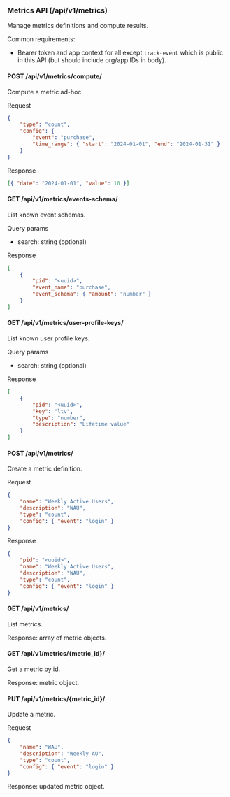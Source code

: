 ### Metrics API (/api/v1/metrics)

Manage metrics definitions and compute results.

Common requirements:

- Bearer token and app context for all except `track-event` which is public in this API (but should include org/app IDs in body).

#### POST /api/v1/metrics/compute/

Compute a metric ad-hoc.

Request

```json
{
	"type": "count",
	"config": {
		"event": "purchase",
		"time_range": { "start": "2024-01-01", "end": "2024-01-31" }
	}
}
```

Response

```json
[{ "date": "2024-01-01", "value": 10 }]
```

#### GET /api/v1/metrics/events-schema/

List known event schemas.

Query params

- search: string (optional)

Response

```json
[
	{
		"pid": "<uuid>",
		"event_name": "purchase",
		"event_schema": { "amount": "number" }
	}
]
```

#### GET /api/v1/metrics/user-profile-keys/

List known user profile keys.

Query params

- search: string (optional)

Response

```json
[
	{
		"pid": "<uuid>",
		"key": "ltv",
		"type": "number",
		"description": "Lifetime value"
	}
]
```

#### POST /api/v1/metrics/

Create a metric definition.

Request

```json
{
	"name": "Weekly Active Users",
	"description": "WAU",
	"type": "count",
	"config": { "event": "login" }
}
```

Response

```json
{
	"pid": "<uuid>",
	"name": "Weekly Active Users",
	"description": "WAU",
	"type": "count",
	"config": { "event": "login" }
}
```

#### GET /api/v1/metrics/

List metrics.

Response: array of metric objects.

#### GET /api/v1/metrics/{metric_id}/

Get a metric by id.

Response: metric object.

#### PUT /api/v1/metrics/{metric_id}/

Update a metric.

Request

```json
{
	"name": "WAU",
	"description": "Weekly AU",
	"type": "count",
	"config": { "event": "login" }
}
```

Response: updated metric object.
